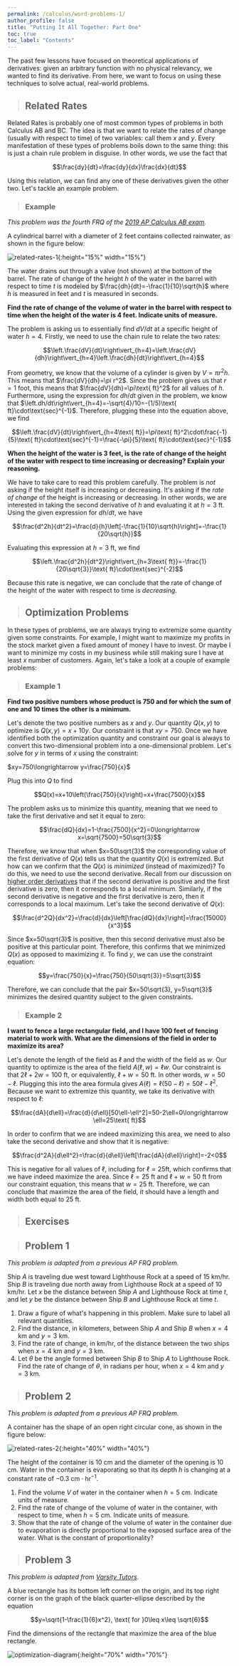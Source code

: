 ```yaml
---
permalink: /calculus/word-problems-1/
author_profile: false
title: "Putting It All Together: Part One"
toc: true
toc_label: "Contents"
---
```


The past few lessons have focused on theoretical applications of derivatives: given an arbitrary function with no physical relevancy, we wanted to find its derivative. From here, we want to focus on using these techniques to solve actual, real-world problems.

> ## Related Rates

Related Rates is probably one of most common types of problems in both Calculus AB and BC. The idea is that we want to relate the rates of change (usually with respect to time) of two variables: call them $x$ and $y$. Every manifestation of these types of problems boils down to the same thing: this is just a chain rule problem in disguise. In other words, we use the fact that

$$\frac{dy}{dt}=\frac{dy}{dx}\frac{dx}{dt}$$

Using this relation, we can find any one of these derivatives given the other two. Let's tackle an example problem.

> ### Example

_This problem was the fourth FRQ of the [2019 AP Calculus AB exam](https://apstudents.collegeboard.org/ap/pdf/ap19-frq-calculus-ab.pdf)._

A cylindrical barrel with a diameter of 2 feet contains collected rainwater, as shown in the figure below:

![related-rates-1](/assets/images/word-problems-11.png){:height="15%" width="15%"}

The water drains out through a valve (not shown) at the bottom of the barrel. The rate of change of the height $h$ of the water in the barrel with respect to time $t$ is modeled by
$\frac{dh}{dt}=-\frac{1}{10}\sqrt{h}$ where $h$ is measured in feet and $t$ is measured in seconds.

**Find the rate of change of the volume of water in the barrel with respect to time when the height of the water is 4 feet. Indicate units of measure.**

The problem is asking us to essentially find $dV/dt$ at a specific height of water $h=4$. Firstly, we need to use the chain rule to relate the two rates:

$$\left.\frac{dV}{dt}\right\vert_{h=4}=\left.\frac{dV}{dh}\right\vert_{h=4}\left.\frac{dh}{dt}\right\vert_{h=4}$$

From geometry, we know that the volume of a cylinder is given by $V=\pi r^2h$. This means that $\frac{dV}{dh}=\pi r^2$. Since the problem gives us that $r=1$ foot, this means that $\frac{dV}{dh}=\pi\text{ ft}^2$ for all values of $h$. Furthermore, using the expression for $dh/dt$ given in the problem, we know that $\left.dh/dt\right\vert_{h=4}=-\sqrt{4}/10=-(1/5)\text{ ft}\cdot\text{sec}^{-1}$. Therefore, plugging these into the equation above, we find

$$\left.\frac{dV}{dt}\right\vert_{h=4\text{ ft}}=\pi\text{ ft}^2\cdot\frac{-1}{5}\text{ ft}\cdot\text{sec}^{-1}=\frac{-\pi}{5}\text{ ft}\cdot\text{sec}^{-1}$$

**When the height of the water is 3 feet, is the rate of change of the height of the water with respect to time increasing or decreasing? Explain your reasoning.**

We have to take care to read this problem carefully. The problem is _not_ asking if the height itself is increasing or decreasing. It's asking if the _rate of change_ of the height is increasing or decreasing. In other words, we are interested in taking the second derivative of $h$ and evaluating it at $h=3\text{ ft}$. Using the given expression for $dh/dt$, we have

$$\frac{d^2h}{dt^2}=\frac{d}{h}\left[-\frac{1}{10}\sqrt{h}\right]=-\frac{1}{20\sqrt{h}}$$

Evaluating this expression at $h=3\text{ ft}$, we find

$$\left.\frac{d^2h}{dt^2}\right\vert_{h=3\text{ ft}}=-\frac{1}{20\sqrt{3}}\text{ ft}\cdot\text{sec}^{-2}$$

Because this rate is negative, we can conclude that the rate of change of the height of the water with respect to time is _decreasing_.

> ## Optimization Problems

In these types of problems, we are always trying to extremize some quantity given some constraints. For example, I might want to maximize my profits in the stock market given a fixed amount of money I have to invest. Or maybe I want to minimize my costs in my business while still making sure I have at least $x$ number of customers. Again, let's take a look at a couple of example problems:

> ### Example 1

**Find two positive numbers whose product is 750 and for which the sum of one and 10 times the other is a minimum.**

Let's denote the two positive numbers as $x$ and $y$. Our quantity $Q(x, y)$ to optimize is $Q(x, y)=x+10y$. Our constraint is that $xy=750$. Once we have identified both the optimization quantity and constraint our goal is always to convert this two-dimensional problem into a one-dimensional problem. Let's solve for $y$ in terms of $x$ using the constraint:

$xy=750\longrightarrow y=\frac{750}{x}$

Plug this into $Q$ to find

$$Q(x)=x+10\left(\frac{750}{x}\right)=x+\frac{7500}{x}$$

The problem asks us to minimize this quantity, meaning that we need to take the first derivative and set it equal to zero:

$$\frac{dQ}{dx}=1-\frac{7500}{x^2}=0\longrightarrow x=\sqrt{7500}=50\sqrt{3}$$

Therefore, we know that when $x=50\sqrt{3}$ the corresponding value of the first derivative of $Q(x)$ tells us that the quantity $Q(x)$ is extremized. But how can we confirm that the $Q(x)$ is _minimized_ (instead of maximized)? To do this, we need to use the second derivative. Recall from our discussion on [higher order derivatives](higher-order-derivatives/index.html) that if the second derivative is positive and the first derivative is zero, then it corresponds to a local minimum. Similarly, if the second derivative is negative and the first derivative is zero, then it corresponds to a local maximum. Let's take the second derivative of $Q(x)$:

$$\frac{d^2Q}{dx^2}=\frac{d}{dx}\left[\frac{dQ}{dx}\right]=\frac{15000}{x^3}$$

Since $x=50\sqrt{3}$ is positive, then this second derivative must also be positive at this particular point. Therefore, this confirms that we minimized $Q(x)$ as opposed to maximizing it. To find $y$, we can use the constraint equation:

$$y=\frac{750}{x}=\frac{750}{50\sqrt{3}}=5\sqrt{3}$$

Therefore, we can conclude that the pair $x=50\sqrt{3}, y=5\sqrt{3}$ minimizes the desired quantity subject to the given constraints.

> ### Example 2

**I want to fence a large rectangular field, and I have 100 feet of fencing material to work with. What are the dimensions of the field in order to maximize its area?**

Let's denote the length of the field as $\ell$ and the width of the field as $w$. Our quantity to optimize is the area of the field $A(\ell, w)=\ell w$. Our constraint is that $2\ell+2w=100 \text{ ft}$, or equivalently, $\ell+w=50\text{ ft}$. In other words, $w=50-\ell$. Plugging this into the area formula gives $A(\ell)=\ell(50-\ell)=50\ell-\ell^2$. Because we want to extremize this quantity, we take its derivative with respect to $\ell$:

$$\frac{dA}{d\ell}=\frac{d}{d\ell}[50\ell-\ell^2]=50-2\ell=0\longrightarrow \ell=25\text{ ft}$$

In order to confirm that we are indeed maximizing this area, we need to also take the second derivative and show that it is negative:

$$\frac{d^2A}{d\ell^2}=\frac{d}{d\ell}\left[\frac{dA}{d\ell}\right]=-2<0$$

This is negative for all values of $\ell$, including for $\ell=25\text {ft}$, which confirms that we have indeed maximize the area. Since $\ell=25\text{ ft}$ and $\ell+w=50\text{ ft}$ from our constraint equation, this means that $w=25\text{ ft}$. Therefore, we can conclude that maximize the area of the field, it should have a length and width both equal to $25\text{ ft}$.

> ## Exercises

> ## Problem 1

_This problem is adapted from a previous AP FRQ problem._

Ship $A$ is traveling due west toward Lighthouse Rock at a speed of 15 km/hr. Ship $B$ is traveling due north away from Lighthouse Rock at a speed of 10 km/hr. Let $x$ be the distance between Ship $A$ and Lighthouse Rock at time $t$, and let $y$ be the distance between Ship $B$ and Lighthouse Rock at time $t$.

  1. Draw a figure of what's happening in this problem. Make sure to label all relevant quantities. 
  2. Find the distance, in kilometers, between Ship $A$ and Ship $B$ when $x=4$ km and $y=3$ km.
  3. Find the rate of change, in km/hr, of the distance between the two ships when $x=4$ km and $y=3$ km.
  4. Let $\theta$ be the angle formed between Ship $B$ to Ship $A$ to Lighthouse Rock. Find the rate of change of $\theta$, in radians per hour, when $x=4$ km and $y=3$ km.

> ## Problem 2

_This problem is adapted from a previous AP FRQ problem._

A container has the shape of an open right circular cone, as shown in the figure below:

![related-rates-2](/assets/images/word-problems-12.png){:height="40%" width="40%"}

The height of the container is 10 cm and the diameter of the opening is 10 cm. Water in the container is evaporating so that its depth $h$ is changing at a constant rate of $-0.3 \text{ cm}\cdot\text{hr}^{-1}$. 

  1. Find the volume $V$ of water in the container when $h=5$ cm. Indicate units of measure.
  2. Find the rate of change of the volume of water in the container, with respect to time, when $h=5$ cm. Indicate units of measure.
  3. Show that the rate of change of the volume of water in the container due to evaporation is directly proportional to the exposed surface area of the water. What is the constant of proportionality?

> ## Problem 3

_This problem is adapted from [Varsity Tutors](https://www.varsitytutors.com/ap_calculus_ab-help/optimization-both-global-and-local-extrema)._

A blue rectangle has its bottom left corner on the origin, and its top right corner is on the graph of the black quarter-ellipse described by the equation

$$y=\sqrt{1-\frac{1}{6}x^2}, \text{ for }0\leq x\leq \sqrt{6}$$

Find the dimensions of the rectangle that maximize the area of the blue rectangle.

![optimization-diagram](/assets/images/word-problems-13.png){:height="70%" width="70%"}
